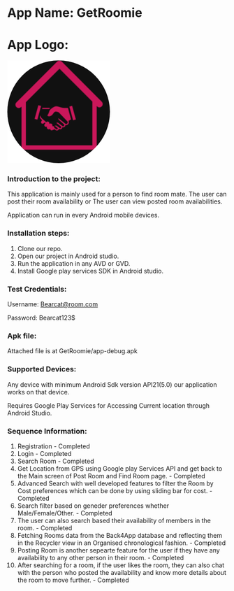 # App Name: GetRoomie

# App Logo: 
![alt text](GetRoomieCode/app/src/main/res/drawable/icon.jpg)

### Introduction to the project:
This application is mainly used for a person to find room mate. The user can post their room availability or The user can view posted room availabilities.

Application can run in every Android mobile devices.

### Installation steps:

1. Clone our repo.
1. Open our project in Android studio.
1. Run the application in any AVD or GVD.
1. Install Google play services SDK in Android studio.

### Test Credentials:
Username: Bearcat@room.com

Password: Bearcat123$

### Apk file: 
Attached file is at GetRoomie/app-debug.apk

### Supported Devices:

Any device with minimum Android Sdk version API21(5.0) our application works on that device.

Requires Google Play Services for Accessing Current location through Android Studio.

### Sequence Information:
 1. Registration - Completed
 2. Login - Completed
 3. Search Room - Completed
 4. Get Location from GPS using Google play Services API and get back to the Main screen of Post Room and Find Room page. - Completed
 5. Advanced Search with well developed features to filter the Room by Cost preferences which can be done by using sliding bar for cost. - Completed
 6. Search filter based on geneder preferences whether Male/Female/Other. - Completed
 7. The user can also search based their availability of members in the room. - Completed
 8. Fetching Rooms data from the Back4App database and reflecting them in the Recycler view in an Organised chronological fashion. - Completed
 9. Posting Room is another sepearte feature for the user if they have any availability to any other person in their room. - Completed
 10. After searching for a room, if the user likes the room, they can also chat with the person who posted the availability and know more details about the room to move further. - Completed
 
